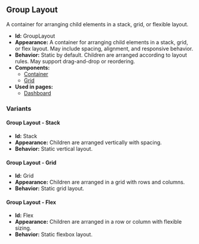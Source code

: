 ## Group Layout
A container for arranging child elements in a stack, grid, or flexible layout.
- **Id:** GroupLayout
- **Appearance:** A container for arranging child elements in a stack, grid, or flex layout. May include spacing, alignment, and responsive behavior.
- **Behavior:** Static by default. Children are arranged according to layout rules. May support drag-and-drop or reordering.
- **Components:**
  - [Container](components.md#container)
  - [Grid](components.md#grid)
- **Used in pages:**
  - [Dashboard](pages.md#dashboard)
### Variants
#### Group Layout - **Stack**
- **Id:** Stack
- **Appearance:** Children are arranged vertically with spacing.
- **Behavior:** Static vertical layout.
#### Group Layout - **Grid**
- **Id:** Grid
- **Appearance:** Children are arranged in a grid with rows and columns.
- **Behavior:** Static grid layout.
#### Group Layout - **Flex**
- **Id:** Flex
- **Appearance:** Children are arranged in a row or column with flexible sizing.
- **Behavior:** Static flexbox layout.
